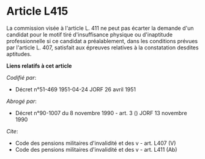# Article L415

La commission visée à l'article L. 411 ne peut pas écarter la demande d'un candidat pour le motif tiré d'insuffisance
physique ou d'inaptitude professionnelle si ce candidat a préalablement, dans les conditions prévues par l'article L. 407,
satisfait aux épreuves relatives à la constatation desdites aptitudes.

**Liens relatifs à cet article**

_Codifié par_:

  - Décret n°51-469 1951-04-24 JORF 26 avril 1951

_Abrogé par_:

  - Décret n°90-1007 du 8 novembre 1990 - art. 3 () JORF 13 novembre 1990

_Cite_:

  - Code des pensions militaires d'invalidité et des v - art. L407 (V)
  - Code des pensions militaires d'invalidité et des v - art. L411 (Ab)

